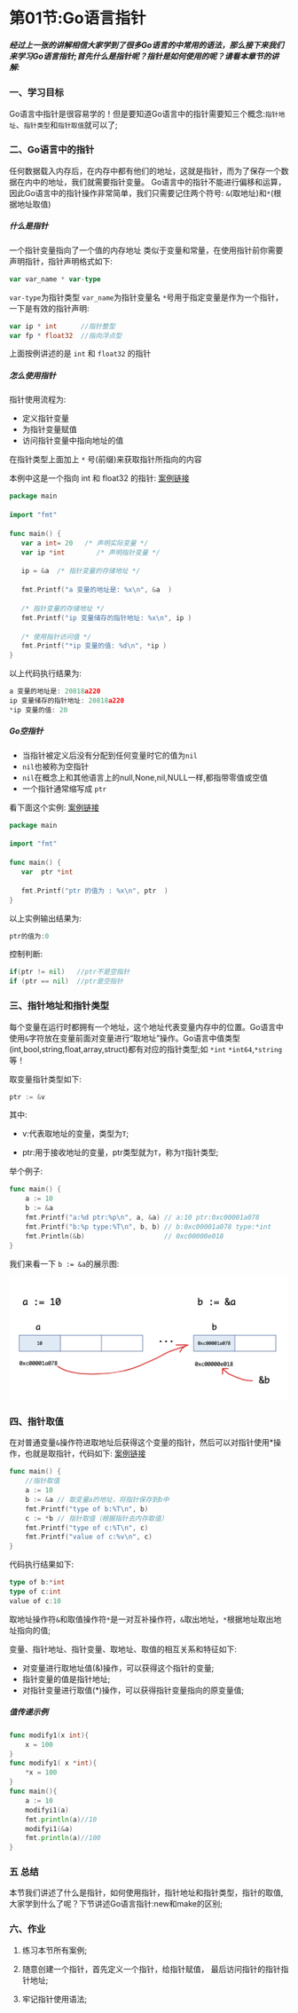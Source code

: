 # 第01节:Go语言指针

##### 经过上一张的讲解相信大家学到了很多Go语言的中常用的语法，那么接下来我们来学习Go语言指针;首先什么是指针呢？指针是如何使用的呢？请看本章节的讲解:

### 一、学习目标

Go语言中指针是很容易学的！但是要知道Go语言中的指针需要知三个概念:`指针地址`、`指针类型`和`指针取值`就可以了;

### 二、Go语言中的指针

任何数据载入内存后，在内存中都有他们的地址，这就是指针，而为了保存一个数据在内中的地址，我们就需要指针变量。
Go语言中的指针不能进行偏移和运算，因此Go语言中的指针操作非常简单，我们只需要记住两个符号: `&`(取地址)和`*`(根据地址取值)

##### 什么是指针

一个指针变量指向了一个值的内存地址
类似于变量和常量，在使用指针前你需要声明指针，指针声明格式如下:

```go
var var_name * var-type
```

`var-type`为指针类型 `var_name`为指针变量名 `*`号用于指定变量是作为一个指针，一下是有效的指针声明:

```go
var ip * int      //指针整型
var fp * float32  //指向浮点型
```

上面按例讲述的是 `int` 和 `float32` 的指针

##### 怎么使用指针

指针使用流程为:

* 定义指针变量
* 为指针变量赋值
* 访问指针变量中指向地址的值

在指针类型上面加上 `*` 号(前缀)来获取指针所指向的内容

本例中这是一个指向 int 和 float32 的指针:
[案例链接](https://github.com/Yan-Yan0129/Go-example/blob/master/%E7%AC%AC03%E8%8A%82%EF%BC%9AGo%E8%AF%AD%E8%A8%80%E6%8C%87%E9%92%88/%E7%AC%AC01%E8%8A%82%EF%BC%9AGo%E8%AF%AD%E8%A8%80%E6%8C%87%E9%92%88/demo01.md)
```go
package main

import "fmt"

func main() {
   var a int= 20   /* 声明实际变量 */
   var ip *int        /* 声明指针变量 */

   ip = &a  /* 指针变量的存储地址 */

   fmt.Printf("a 变量的地址是: %x\n", &a  )

   /* 指针变量的存储地址 */
   fmt.Printf("ip 变量储存的指针地址: %x\n", ip )

   /* 使用指针访问值 */
   fmt.Printf("*ip 变量的值: %d\n", *ip )
}
```

以上代码执行结果为:

```go
a 变量的地址是: 20818a220
ip 变量储存的指针地址: 20818a220
*ip 变量的值: 20
```

##### Go空指针

* 当指针被定义后没有分配到任何变量时它的值为`nil`
* `nil`也被称为空指针
* `nil`在概念上和其他语言上的null,None,nil,NULL一样,都指带零值或空值
* 一个指针通常缩写成 `ptr`

看下面这个实例:
[案例链接](https://github.com/Yan-Yan0129/Go-example/blob/master/%E7%AC%AC03%E8%8A%82%EF%BC%9AGo%E8%AF%AD%E8%A8%80%E6%8C%87%E9%92%88/%E7%AC%AC01%E8%8A%82%EF%BC%9AGo%E8%AF%AD%E8%A8%80%E6%8C%87%E9%92%88/demo02.md)
```go
package main

import "fmt"

func main() {
   var  ptr *int

   fmt.Printf("ptr 的值为 : %x\n", ptr  )
}
```

以上实例输出结果为:

```go
ptr的值为:0
```

控制判断:

```go
if(ptr != nil)   //ptr不是空指针
if (ptr == nil)  //ptr是空指针
```

### 三、指针地址和指针类型

每个变量在运行时都拥有一个地址，这个地址代表变量内存中的位置。Go语言中使用`&`字符放在变量前面对变量进行“取地址”操作。Go语言中值类型(int,bool,string,float,array,struct)都有对应的指针类型;如 `*int` `*int64`,`*string`等！

取变量指针类型如下:

```go
ptr := &v
```

其中:

* v:代表取地址的变量，类型为`T`;

* ptr:用于接收地址的变量，ptr类型就为`T`，称为`T`指针类型;

举个例子:

```go
func main() {
	a := 10
	b := &a
	fmt.Printf("a:%d ptr:%p\n", a, &a) // a:10 ptr:0xc00001a078
	fmt.Printf("b:%p type:%T\n", b, b) // b:0xc00001a078 type:*int
	fmt.Println(&b)                    // 0xc00000e018
}
```

我们来看一下 `b := &a`的展示图:

![image](../images/0301_a.png)

### 四、指针取值

在对普通变量`&`操作符进取地址后获得这个变量的指针，然后可以对指针使用*操作，也就是取指针，代码如下:
[案例链接](https://github.com/Yan-Yan0129/Go-example/blob/master/%E7%AC%AC03%E8%8A%82%EF%BC%9AGo%E8%AF%AD%E8%A8%80%E6%8C%87%E9%92%88/%E7%AC%AC01%E8%8A%82%EF%BC%9AGo%E8%AF%AD%E8%A8%80%E6%8C%87%E9%92%88/demo03.md)
```go
func main() {
	//指针取值
	a := 10
	b := &a // 取变量a的地址，将指针保存到b中
	fmt.Printf("type of b:%T\n", b)
	c := *b // 指针取值（根据指针去内存取值）
	fmt.Printf("type of c:%T\n", c)
	fmt.Printf("value of c:%v\n", c)
}
```

代码执行结果如下:

```go
type of b:*int
type of c:int
value of c:10
```

取地址操作符`&`和取值操作符`*`是一对互补操作符，`&`取出地址，`*`根据地址取出地址指向的值;

变量、指针地址、指针变量、取地址、取值的相互关系和特征如下:

* 对变量进行取地址值(&)操作，可以获得这个指针的变量;
* 指针变量的值是指针地址;
* 对指针变量进行取值(*)操作，可以获得指针变量指向的原变量值;

##### 值传递示例

```go
func modify1(x int){
    x = 100
}
func modify1( x *int){
    *x = 100
}
func main(){
    a := 10
    modifyi1(a)
    fmt.println(a)//10
    modifyi1(&a)
    fmt.println(a)//100
}
```

### 五 总结

本节我们讲述了什么是指针，如何使用指针，指针地址和指针类型，指针的取值,大家学到什么了呢？下节讲述Go语言指针:new和make的区别;

### 六、作业

1. 练习本节所有案例;

2. 随意创建一个指针，首先定义一个指针，给指针赋值， 最后访问指针的指针指针地址;

3. 牢记指针使用语法;
 